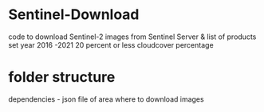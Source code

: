 # Sentinel-Download

code to download Sentinel-2 images from Sentinel Server 
& list of products
set year 2016 -2021
20 percent or less cloudcover percentage



# folder structure
dependencies - json file of area where to download images

